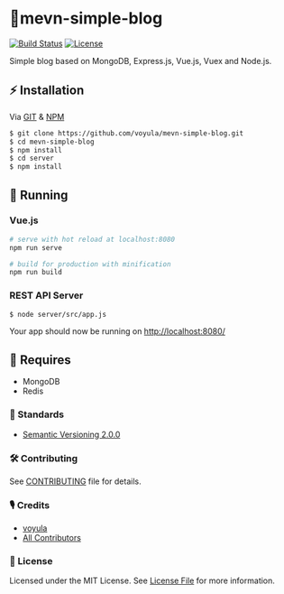 # 🦄mevn-simple-blog

[![Build Status][ico-travis]][link-travis]
[![License][ico-license]][link-license]

Simple blog based on MongoDB, Express.js, Vue.js, Vuex and Node.js.

## ⚡ Installation

Via [GIT](https://git-scm.com/) & [NPM](https://www.npmjs.com/)

```bash
$ git clone https://github.com/voyula/mevn-simple-blog.git
$ cd mevn-simple-blog
$ npm install
$ cd server
$ npm install
```

## 🐣 Running

### Vue.js

```bash
# serve with hot reload at localhost:8080
npm run serve

# build for production with minification
npm run build
```

### REST API Server

```bash
$ node server/src/app.js
```

Your app should now be running on [http://localhost:8080/](http://localhost:8080/)

## 🛒 Requires

- MongoDB
- Redis

### 📜 Standards

- [Semantic Versioning 2.0.0](https://semver.org/)

### 🛠 Contributing

See [CONTRIBUTING](CONTRIBUTING.md) file for details.

### 🎙 Credits

- [voyula](https://github.com/voyula)
- [All Contributors](../../contributors)

### 📌 License

Licensed under the MIT License. See [License File](LICENSE.md) for more information.

[ico-travis]: https://img.shields.io/travis/voyula/websocket-chat/master.svg?longCache=true&style=flat-square

[ico-license]: https://img.shields.io/github/license/voyula/mevn-simple-blog.svg?longCache=true&style=flat-square


[link-travis]: https://travis-ci.org/voyula/mevn-simple-blog

[link-license]: LICENSE.md
